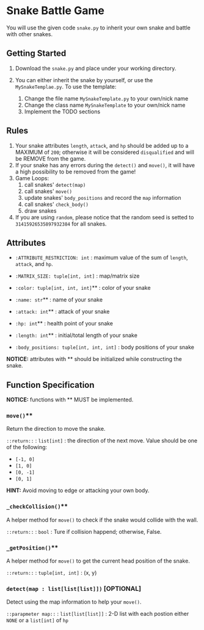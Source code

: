 # Snake Battle Game

You will use the given code `snake.py` to inherit your own snake and battle with other snakes.

## Getting Started

1. Download the `snake.py` and place under your working directory.
2. You can either inherit the snake by yourself, or use the `MySnakeTemplae.py`. To use the template:

   1. Change the file name `MySnakeTemplate.py` to your own/nick name
   2. Change the class name `MySnakeTemplate` to your own/nick name
   3. Implement the TODO sections

## Rules

1. Your snake attributes `length`, `attack`, and `hp` should be added up to a MAXIMUM of `200`; otherwise it will be considered `disqualified` and will be REMOVE from the game.
2. If your snake has any errors during the `detect()` and `move()`, it will have a high possibility to be removed from the game!
3. Game Loops:
    1. call snakes' `detect(map)`
    2. call snakes' `move()`
    3. update snakes' `body_positions` and record the `map` information
    4. call snakes' `check_body()`
    5. draw snakes
4. If you are using `random`, please notice that the random seed is setted to `31415926535897932384` for all snakes.

## Attributes

- `:ATTRIBUTE_RESTRICTION: int` : maximum value of the sum of `length`, `attack`, and `hp`.

- `:MATRIX_SIZE: tuple[int, int]` : map/matrix size

- `:color: tuple[int, int, int]`** : color of your snake

- `:name: str`** : name of your snake

- `:attack: int`** : attack of your snake

- `:hp: int`** : health point of your snake

- `:length: int`** : initial/total length of your snake

- `:body_positions: tuple[int, int, int]` : body positions of your snake

**NOTICE:** attributes with ** should be initialized while constructing the snake.

## Function Specification

**NOTICE:** functions with ** MUST be implemented.

### `move()`**

Return the direction to move the snake.

`::return::` : `list[int]` : the direction of the next move. Value should be one of the following:

- `[-1, 0]`
- `[1, 0]`
- `[0, -1]`
- `[0, 1]`

**HINT:** Avoid moving to edge or attacking your own body.

### `_checkCollision()`**

A helper method for `move()` to check if the snake would collide with the wall.

`::return::` : `bool` : Ture if collision happend; otherwise, False.

### `_getPosition()`**

A helper method for `move()` to get the current head position of the snake.

`::return::` : `tuple[int, int]` : (x, y)

### `detect(map : list[list[list]])` [OPTIONAL]

Detect using the map information to help your `move()`.

`::parapmeter map::` : `list[list[list]]` : 2-D list with each postion either `NONE` or a `list[int]` of `hp`
